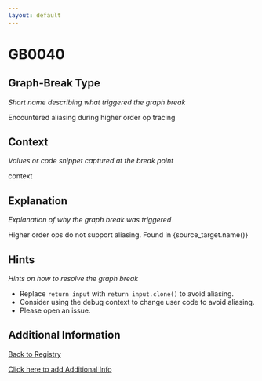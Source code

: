 ```yaml
---
layout: default
---
```

# GB0040

## Graph-Break Type
*Short name describing what triggered the graph break*

Encountered aliasing during higher order op tracing

## Context
*Values or code snippet captured at the break point*

context

## Explanation
*Explanation of why the graph break was triggered*

Higher order ops do not support aliasing. Found in {source_target.name()}

## Hints
*Hints on how to resolve the graph break*

- Replace `return input` with `return input.clone()` to avoid aliasing.
- Consider using the debug context to change user code to avoid aliasing.
- Please open an issue.


## Additional Information

<!-- ADDITIONAL INFORMATION START - Add custom information below this line -->

<!-- ADDITIONAL INFORMATION END -->

[Back to Registry](../index.html)

[Click here to add Additional Info](https://github.com/pytorch-labs/compile-graph-break-site/edit/main/docs/gb/gb0040.md)
